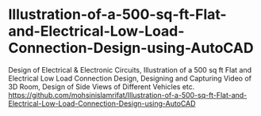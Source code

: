# Illustration-of-a-500-sq-ft-Flat-and-Electrical-Low-Load-Connection-Design-using-AutoCAD
Design of Electrical &amp; Electronic Circuits, Illustration of a 500 sq ft Flat and Electrical Low Load Connection Design, Designing and Capturing Video of 3D Room, Design of Side Views of Different Vehicles etc.
https://github.com/mohsinislamrifat/Illustration-of-a-500-sq-ft-Flat-and-Electrical-Low-Load-Connection-Design-using-AutoCAD

